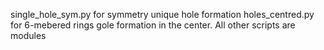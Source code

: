 single_hole_sym.py for symmetry unique hole formation
holes_centred.py for 6-mebered rings gole formation in the center. 
All other scripts are modules 
